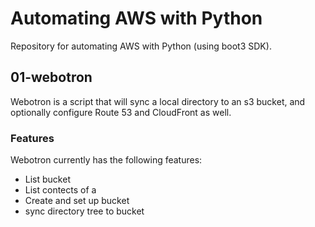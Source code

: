 # Automating AWS with Python
Repository for automating AWS with Python (using boot3 SDK).

## 01-webotron

Webotron is a script that will sync a local directory to an s3 bucket, and optionally configure  Route 53 and CloudFront as well.

### Features

Webotron currently has the following features:

- List bucket
- List contects of a
- Create and set up bucket
- sync directory tree to bucket

